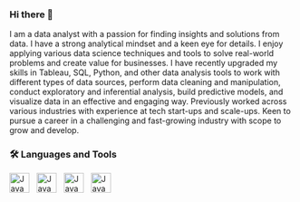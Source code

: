 ### Hi there 👋

I am a data analyst with a passion for finding insights and solutions from data. I have a strong analytical mindset and a keen eye for details. I enjoy applying various data science techniques and tools to solve real-world problems and create value for businesses. 
I have recently upgraded my skills in  Tableau, SQL, Python, and other data analysis tools to work with different types of data sources, perform data cleaning and manipulation, conduct exploratory and inferential analysis, build predictive models, and visualize data in an effective and engaging way.
Previously worked across various industries with experience at tech start-ups and scale-ups. Keen to pursue a career in a challenging and fast-growing industry with scope to grow and develop. 

###  🛠 Languages and Tools


<img align="left" alt="Java" width="35px" style="padding-right:10px;" src="https://cdn.jsdelivr.net/gh/devicons/devicon/icons/vscode/vscode-original.svg" />
<img align="left" alt="Java" width="35px" style="padding-right:10px;" src="https://cdn.jsdelivr.net/gh/devicons/devicon/icons/python/python-original.svg" />
<img align="left" alt="Java" width="35px" style="padding-right:10px;" src="https://cdn.jsdelivr.net/gh/devicons/devicon/icons/postgresql/postgresql-original.svg" />
<img align="left" alt="Java" width="35px" style="padding-right:10px;" src="https://cdn.jsdelivr.net/gh/devicons/devicon/icons/mysql/mysql-original.svg" /> 

